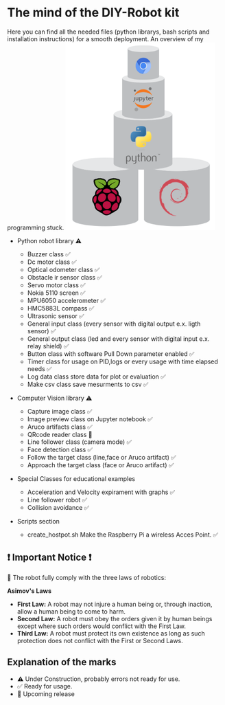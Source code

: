 # The mind of the DIY-Robot kit

Here you can find all the needed files (python librarys, bash scripts and installation instructions) for a smooth deployment.
An overview of my programming stuck.
![prog stuck](../assets/images/prog_stuck.png)


* Python robot library :warning:
  * Buzzer class :white_check_mark:
  * Dc motor class :white_check_mark:
  * Optical odometer class :white_check_mark:
  * Obstacle ir sensor  class :white_check_mark:
  * Servo motor class :white_check_mark: 
  * Nokia 5110 screen :white_check_mark:
  * MPU6050 accelerometer :white_check_mark: 
  * HMC5883L compass :white_check_mark:
  * Ultrasonic sensor :white_check_mark:
  * General input class (every sensor with digital output e.x. ligth sensor) :white_check_mark:
  * General output class (led and every sensor with digital input e.x. relay shield) :white_check_mark:
  * Button class with software Pull Down parameter enabled :white_check_mark:
  * Timer class for usage on PID,logs or every usage with time elapsed needs :white_check_mark:
  * Log data class store data for plot or evaluation :white_check_mark:
  * Make csv class save mesurments to csv :white_check_mark:

* Computer Vision library :warning:
  * Capture image class :white_check_mark:
  * Image preview class on Jupyter notebook :white_check_mark:
  * Aruco artifacts class :white_check_mark:
  * QRcode reader class  :construction:
  * Line follower class (camera mode) :white_check_mark:
  * Face detection class  :white_check_mark:
  * Follow the target class (line,face or Aruco artifact) :white_check_mark:
  * Approach the target class (face or Aruco artifact) :white_check_mark:
 
* Special Classes for educational examples
  * Acceleration and Velocity expirament with graphs :white_check_mark:
  * Line follower robot :white_check_mark:
  * Collision avoidance :white_check_mark:

* Scripts section
  * create_hostpot.sh Make the Raspberry Pi a wireless Acces Point. :white_check_mark: 
## :exclamation: **Important Notice** :exclamation:
:cop: The robot fully comply with the three laws of robotics:

**Asimov's Laws**

  * **First Law:** A robot may not injure a human being or, through inaction, allow a human being to come to harm.
  * **Second Law:** A robot must obey the orders given it by human beings except where such orders would conflict with the First Law.
  * **Third Law:** A robot must protect its own existence as long as such protection does not conflict with the First or Second Laws.

## Explanation of the marks
* :warning: Under Construction, probably errors not ready for use.
* :white_check_mark: Ready for usage.
* :construction: Upcoming release
